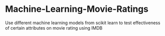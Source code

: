 # Machine-Learning-Movie-Ratings
Use different machine learning models from scikit learn to test effectiveness of certain attributes on movie rating using IMDB
